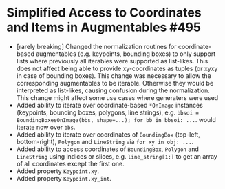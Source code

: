 # Simplified Access to Coordinates and Items in Augmentables #495

* [rarely breaking] Changed the normalization routines for coordinate-based
  augmentables (e.g. keypoints, bounding boxes) to only support lists where
  previously all iterables were supported as list-likes. This does not affect
  being able to provide xy-coordinates as tuples (or xyxy in case of bounding
  boxes). This change was necessary to allow the corresponding augmentables
  to be iterable. Otherwise they would be interpreted as list-likes, causing
  confusion during the normalization.
  This change might affect some use cases where generaters were used
* Added ability to iterate over coordinate-based `*OnImage` instances
  (keypoints, bounding boxes, polygons, line strings), e.g.
  `bbsoi = BoundingBoxesOnImage(bbs, shape=...); for bb in bbsoi: ...`.
  would iterate now over `bbs`.
* Added ability to iterate over coordinates of `BoundingBox` (top-left,
  bottom-right), `Polygon` and `LineString` via `for xy in obj: ...`.
* Added ability to access coordinates of `BoundingBox`, `Polygon` and
  `LineString` using indices or slices, e.g. `line_string[1:]` to get an
  array of all coordinates except the first one.
* Added property `Keypoint.xy`.
* Added property `Keypoint.xy_int`.
